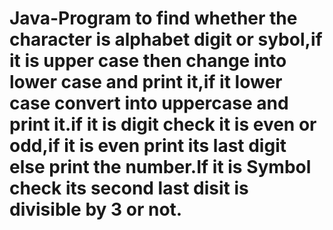 # Java-Program to find whether the character is alphabet digit or sybol,if it is upper case then change into lower case and print it,if it lower case convert into uppercase and print it.if it is digit check it is even or odd,if it is even print its last digit else print the number.If it is Symbol check its second last disit is divisible by 3 or not.
